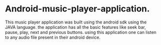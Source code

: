 # Android-music-player-application.
This music player application was built using the android sdk using the JAVA language. the application has all the basic features like seek bar, pause, play, next and previous buttons. using this application one can listen to any audio file present in their android device.
